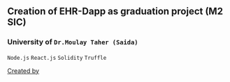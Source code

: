 ## Creation of EHR-Dapp as graduation project (M2 SIC)
### University of `Dr.Moulay Taher (Saida)`

`Node.js` `React.js` `Solidity` `Truffle`


[Created by](https://github.com/blhjmedali)
